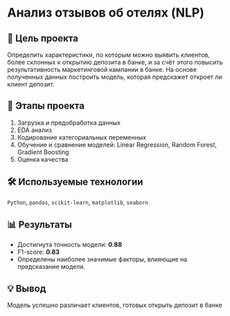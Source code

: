 # Анализ отзывов об отелях (NLP)

## 🎯 Цель проекта
Определить характеристики, по которым можно выявить клиентов, более склонных к открытию депозита в банке, и за счёт этого повысить результативность маркетинговой кампании в банке. На основе полученных данных построить модель, которая предскажет откроет ли клиент депозит.

## 🧩 Этапы проекта
1. Загрузка и предобработка данных  
2. EDA анализ 
3. Кодирование категориальных переменных  
4. Обучение и сравнение моделей: Linear Regression, Random Forest, Gradient Boosting  
5. Оценка качества

## 🛠 Используемые технологии
`Python`, `pandas`, `scikit-learn`, `matplotlib`, `seaborn`

## 📊 Результаты
- Достигнута точность модели: **0.88**  
- F1-score: **0.83**  
- Определены наиболее значимые факторы, влияющие на предсказание модели.  

## 💡 Вывод
Модель успешно различает клиентов, готовых открыть депозит в банке
